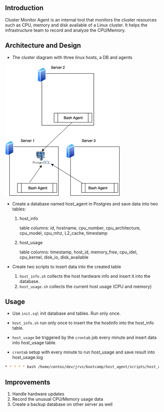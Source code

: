 ## Introduction

Cluster Monitor Agent is an internal tool that monitors the cluster resources such as CPU, memory and disk available of a Linux cluster. It helps the infrastructure team to record and analyze the CPU/Memory.

## Architecture and Design

* The cluster diagram with three linux hosts, a DB and agents

 ![project](https://github.com/steve-ma-jrvs/linux-usage-agent/blob/master/project.png)

* Create a database named host_agent in Postgres and save data into two tables:

  1. host_info

     table columns: id, hostname, cpu_number, cpu_architecture, cpu_model, cpu_mhz, L2_cache, timestamp

  2. host_usage

     table columns: timestamp, host_id, memory_free, cpu_idel, cpu_kernel, disk_io, disk_available

* Create two scripts to insert data into the created table
  1. `host_info.sh` collects the host hardware info and insert it into the database.
  2. `host_usage.sh` collects the current host usage (CPU and memory)

## Usage

* Use `init.sql` init database and tables. Run only once.

* `host_info.sh` run only once to insert the the hostinfo into the host_info table.

* `host_usage` be triggered by the `crontab` job every minute and insert data into host_usage table.

* `crontab` setup with every minute to run host_usage and save result into host_usage.log

```bash
* * * * * bash /home/centos/dev/jrvs/bootcamp/host_agent/scripts/host_usage.sh localhost 5432 host_agent postgres password  > /tmp/host_usage.log
```

## Improvements

1. Handle hardware updates
2. Record the unusual CPU/Memory usage data
3. Create a backup database on other server as well
